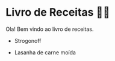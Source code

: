 # Livro de Receitas :man_cook:



Ola! Bem vindo ao livro de receitas.



- Strogonoff

- Lasanha de carne moída

